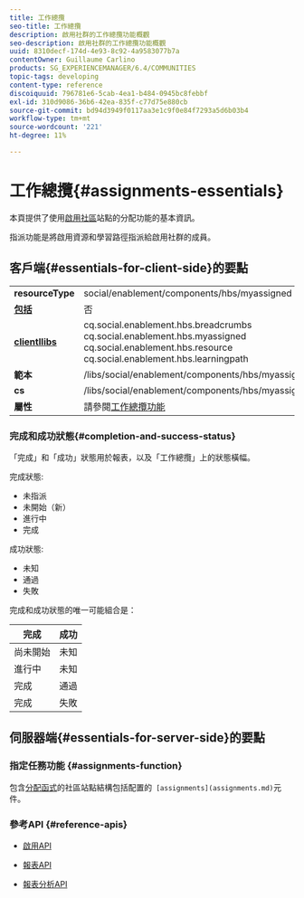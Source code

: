 ```yaml
---
title: 工作總攬
seo-title: 工作總攬
description: 啟用社群的工作總攬功能概觀
seo-description: 啟用社群的工作總攬功能概觀
uuid: 8310decf-174d-4e93-8c92-4a9583077b7a
contentOwner: Guillaume Carlino
products: SG_EXPERIENCEMANAGER/6.4/COMMUNITIES
topic-tags: developing
content-type: reference
discoiquuid: 796781e6-5cab-4ea1-b484-0945bc8febbf
exl-id: 310d9086-36b6-42ea-835f-c77d75e880cb
source-git-commit: bd94d3949f0117aa3e1c9f0e84f7293a5d6b03b4
workflow-type: tm+mt
source-wordcount: '221'
ht-degree: 11%

---
```


# 工作總攬{#assignments-essentials}

本頁提供了使用[啟用社區](overview.md#enablement-community)站點的分配功能的基本資訊。

指派功能是將啟用資源和學習路徑指派給啟用社群的成員。

## 客戶端{#essentials-for-client-side}的要點

<table> 
 <tbody>
  <tr>
   <td> <strong>resourceType</strong></td> 
   <td>social/enablement/components/hbs/myassigned</td> 
  </tr>
  <tr>
   <td> <a href="scf.md#add-or-include-a-communities-component"><strong>包括</strong></a></td> 
   <td>否</td> 
  </tr>
  <tr>
   <td> <a href="clientlibs.md"><strong>clientllibs</strong></a></td> 
   <td>cq.social.enablement.hbs.breadcrumbs<br /> cq.social.enablement.hbs.myassigned<br /> cq.social.enablement.hbs.resource<br /> cq.social.enablement.hbs.learningpath</td> 
  </tr>
  <tr>
   <td> <strong>範本</strong></td> 
   <td> /libs/social/enablement/components/hbs/myassigned/myassigned.hbs</td> 
  </tr>
  <tr>
   <td> <strong>cs</strong></td> 
   <td> /libs/social/enablement/components/hbs/myassigned/clientlibs/myassigned.css</td> 
  </tr>
  <tr>
   <td><strong> 屬性</strong></td> 
   <td>請參閱<a href="assignments.md">工作總攬功能</a></td> 
  </tr>
 </tbody>
</table>

### 完成和成功狀態{#completion-and-success-status}

「完成」和「成功」狀態用於報表，以及「工作總攬」上的狀態橫幅。

完成狀態:

* 未指派
* 未開始（新）
* 進行中
* 完成

成功狀態:

* 未知
* 通過
* 失敗

完成和成功狀態的唯一可能組合是：

| **完成** | **成功** |
|---|---|
| 尚未開始 | 未知 |
| 進行中 | 未知 |
| 完成 | 通過 |
| 完成 | 失敗 |

## 伺服器端{#essentials-for-server-side}的要點

### 指定任務功能 {#assignments-function}

包含[分配函式](functions.md#assignments-function)的社區站點結構包括配置的` [assignments](assignments.md)`元件。

### 參考API {#reference-apis}

* [啟用API](https://helpx.adobe.com/experience-manager/6-4/sites/developing/using/reference-materials/javadoc/com/adobe/cq/social/enablement/reporting/model/api/package-summary.html)

* [報表API](https://helpx.adobe.com/experience-manager/6-4/sites/developing/using/reference-materials/javadoc/com/adobe/cq/social/reporting/dv/api/package-summary.html)

* [報表分析API](https://helpx.adobe.com/experience-manager/6-4/sites/developing/using/reference-materials/javadoc/com/adobe/cq/social/reporting/analytics/api/package-summary.html)

